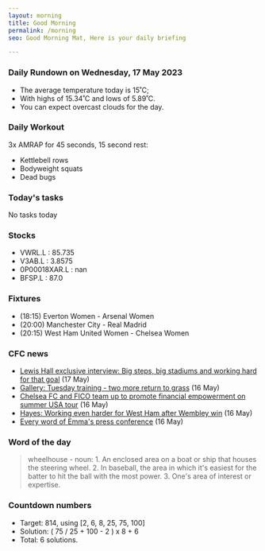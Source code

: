 ```yaml
---
layout: morning
title: Good Morning
permalink: /morning
seo: Good Morning Mat, Here is your daily briefing

---
```


<!-- weather_marker starts -->
### Daily Rundown on Wednesday, 17 May 2023

- The average temperature today is 15˚C;
- With highs of 15.34˚C and lows of 5.89˚C.
- You can expect overcast clouds for the day.

<!-- weather_marker ends -->

### Daily Workout
<!-- workout_marker starts -->
3x AMRAP for 45 seconds, 15 second rest:

- Kettlebell rows
- Bodyweight squats
- Dead bugs

<!-- workout_marker ends -->

### Today's tasks
<!-- task_marker starts -->
No tasks today
<!-- task_marker ends -->

### Stocks

<!-- stocks_marker starts -->

- VWRL.L : 85.735
- V3AB.L : 3.8575
- 0P00018XAR.L : nan
- BFSP.L : 87.0

<!-- stocks_marker ends -->

### Fixtures

<!-- sports_marker starts -->

<ul>
<li>(18:15) Everton Women - Arsenal Women</li>
<li>(20:00) Manchester City - Real Madrid</li>
<li>(20:15) West Ham United Women - Chelsea Women</li>
</ul>

<!-- sports_marker ends -->

### CFC news

<!-- cfc_marker starts -->
- [Lewis Hall exclusive interview: Big steps, big stadiums and working hard for that goal](https://chelseafc.com/en/news/article/lewis-hall-exclusive-interview-big-steps-big-stadiums-and-working-hard-for) (17 May)
- [Gallery: Tuesday training - two more return to grass](https://chelseafc.com/en/news/article/gallery-tuesday-training) (16 May)
- [Chelsea FC and FICO team up to promote financial empowerment on summer USA tour](https://chelseafc.com/en/news/article/chelsea-fc-and-fico-team-up-to-promote-financial-empowerment-on-summer-usa) (16 May)
- [Hayes: Working even harder for West Ham after Wembley win](https://chelseafc.com/en/news/article/hayes-working-even-harder-for-west-ham-after-wembley-win) (16 May)
- [Every word of Emma's press conference](https://chelseafc.com/en/video/every-word-of-emmas-press-conference) (16 May)

<!-- cfc_marker ends -->

### Word of the day
<!-- word_marker starts -->

 > wheelhouse - noun: 1. An enclosed area on a boat or ship that houses the steering wheel. 2. In baseball, the area in which it's easiest for the batter to hit the ball with the most power. 3. One's area of interest or expertise.

<!-- word_marker ends -->

### Countdown numbers
<!-- game_marker starts -->

- Target: 814, using [2, 6, 8, 25, 75, 100]
- Solution: ( 75 / 25 + 100 - 2 ) x 8 + 6
- Total: 6 solutions.

<!-- game_marker ends -->

